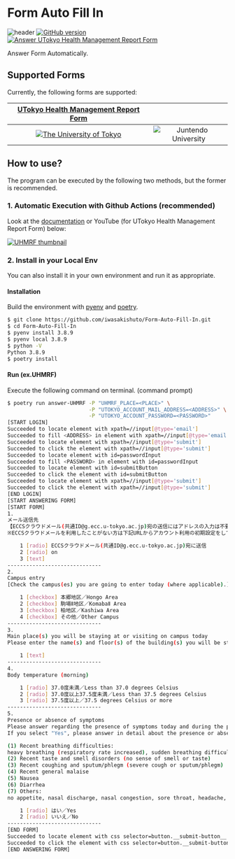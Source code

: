 # Form Auto Fill In

![header](https://iwasakishuto.github.io/Form-Auto-Fill-In/images/site/header.png)
[![GitHub version](https://badge.fury.io/gh/iwasakishuto%2FForm-Auto-Fill-In.svg)](https://github.com/iwasakishuto/Form-Auto-Fill-In)
[![Answer UTokyo Health Management Report Form](https://github.com/iwasakishuto/Form-Auto-Fill-In/workflows/Answer%20UTokyo%20Health%20Management%20Report%20Form/badge.svg)](https://github.com/iwasakishuto/Form-Auto-Fill-In/blob/master/.github/workflows/UHMRF.yml)

Answer Form Automatically. 

## Supported Forms

Currently, the following forms are supported:

|[UTokyo Health Management Report Form](https://www.u-tokyo.ac.jp/covid-19/ja/safety/healthcheck.html)||
|:-:|:-:|
|[![The University of Tokyo](https://iwasakishuto.github.io/Form-Auto-Fill-In/images/UHMRF/logo.png)](https://iwasakishuto.github.io/Form-Auto-Fill-In/UTokyo_Health_Management_Report_Form.html)|![Juntendo University](https://iwasakishuto.github.io/Form-Auto-Fill-In/images/juntendo/logo.png)|

## How to use?

The program can be executed by the following two methods, but the former is recommended.

### 1. Automatic Execution with Github Actions (recommended)

Look at the [documentation](https://iwasakishuto.github.io/Form-Auto-Fill-In/) or YouTube (for UTokyo Health Management Report Form) below:

[![UHMRF thumbnail](https://iwasakishuto.github.io/Form-Auto-Fill-In/images/UHMRF/thumbnail.png)](https://youtu.be/A_1zfeCDN24)

### 2. Install in your Local Env

You can also install it in your own environment and run it as appropriate.

#### Installation

Build the environment with [pyenv](https://github.com/pyenv/pyenv) and [poetry](https://github.com/python-poetry/poetry).

```sh
$ git clone https://github.com/iwasakishuto/Form-Auto-Fill-In.git
$ cd Form-Auto-Fill-In
$ pyenv install 3.8.9
$ pyenv local 3.8.9
$ python -V
Python 3.8.9
$ poetry install
```

#### Run (ex.UHMRF)

Execute the following command on terminal. (command prompt)

```sh
$ poetry run answer-UHMRF -P "UHMRF_PLACE=<PLACE>" \
                          -P "UTOKYO_ACCOUNT_MAIL_ADDRESS=<ADDRESS>" \
                          -P "UTOKYO_ACCOUNT_PASSWORD=<PASSWORD>"
[START LOGIN]
Succeeded to locate element with xpath=//input[@type='email']
Succeeded to fill <ADDRESS> in element with xpath=//input[@type='email']
Succeeded to locate element with xpath=//input[@type='submit']
Succeeded to click the element with xpath=//input[@type='submit']
Succeeded to locate element with id=passwordInput
Succeeded to fill <PASSWORD> in element with id=passwordInput
Succeeded to locate element with id=submitButton
Succeeded to click the element with id=submitButton
Succeeded to locate element with xpath=//input[@type='submit']
Succeeded to click the element with xpath=//input[@type='submit']
[END LOGIN]
[START ANSWERING FORM]
[START FORM]
1.
メール送信先
【ECCSクラウドメール(共通ID@g.ecc.u-tokyo.ac.jp)宛の送信にはアドレスの入力は不要です。その他のアドレスへの送信を希望する場合はメールアドレスを入力してください。UTokyoアカウント[共通ID@utac.u-tokyo.ac.jp] はメールアドレスではありませんのでご注意ください）】
※ECCSクラウドメールを利用したことがない方は下記URLからアカウント利用の初期設定をしてください（初期設定時のパスワード変更には最大1時間かかります）。 https://hwb.ecc.u-tokyo.ac.jp/wp/literacy/email/initialize/

	1 [radio] ECCSクラウドメール(共通ID@g.ecc.u-tokyo.ac.jp)宛に送信
	2 [radio] on
	3 [text]
------------------------------
2.
Campus entry
[Check the campus(es) you are going to enter today (where applicable).]

	1 [checkbox] 本郷地区／Hongo Area
	2 [checkbox] 駒場Ⅱ地区／KomabaⅡ Area
	3 [checkbox] 柏地区／Kashiwa Area
	4 [checkbox] その他／Other Campus
------------------------------
3.
Main place(s) you will be staying at or visiting on campus today
Please enter the name(s) and floor(s) of the building(s) you will be staying at or visiting as listed on the campus map on the UTokyo website ( https://www.u-tokyo.ac.jp/en/about/access.html ).

	1 [text]
------------------------------
4.
Body temperature (morning)

	1 [radio] 37.0度未満／Less than 37.0 degrees Celsius
	2 [radio] 37.0度以上37.5度未満／Less than 37.5 degrees Celsius
	3 [radio] 37.5度以上／37.5 degrees Celsius or more
------------------------------
5.
Presence or absence of symptoms
Please answer regarding the presence of symptoms today and during the past week.
If you select "Yes", please answer in detail about the presence or absence of individual symptoms.

(1) Recent breathing difficulties:
heavy breathing (respiratory rate increased), sudden breathing difficulty, short of breath when you move a little, chest pain, not able to breathe unless you sit down or lie down, gasping for breath, or wheezing
(2) Recent taste and smell disorders (no sense of smell or taste)
(3) Recent coughing and sputum/phlegm (severe cough or sputum/phlegm)
(4) Recent general malaise
(5) Nausea
(6) Diarrhea
(7) Others:
no appetite, nasal discharge, nasal congestion, sore throat, headache, joint pain, muscle pain, poor condition all day, body rash, red eye, a large amount of eye discharge, etc.

	1 [radio] はい／Yes
	2 [radio] いいえ／No
------------------------------
[END FORM]
Succeeded to locate element with css selector=button.__submit-button__
Succeeded to click the element with css selector=button.__submit-button__
[END ANSWERING FORM]
```